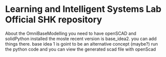 # Learning and Intelligent Systems Lab Official SHK repository


About the OmniBaseModelling
you need to have openSCAD and solidPython installed 
the moste recent version is base_idea2. you can add things there. base idea 1 is goint to be an alternative concept (maybe?)
run the python code and you can view the generated scad file with openScad
